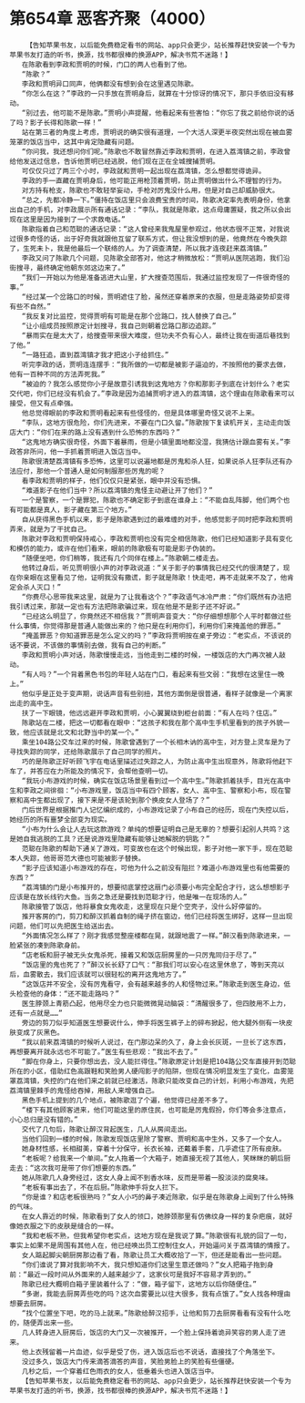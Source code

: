 # 第654章 恶客齐聚（4000）
        【告知苹果书友，以后能免费稳定看书的网站、app只会更少，站长推荐赶快安装一个专为苹果书友打造的听书，换源，找书都很棒的换源APP，解决书荒不迷路！】
       在陈歌看到李政和贾明的时候，门口的两人也看到了他。
       “陈歌？”
       李政和贾明异口同声，他俩都没有想到会在这里遇见陈歌。
       “你怎么在这？”李政的一只手放在贾明身后，就算在十分惊讶的情况下，那只手依旧没有移动。
       “别过去，他可能不是陈歌。”贾明小声提醒，他看起来有些害怕：“你忘了我之前给你说的话了吗？影子长得和陈歌一样！”
       站在第三者的角度上考虑，贾明说的确实很有道理，一个大活人深更半夜突然出现在被血雾笼罩的饭店当中，这其中肯定隐藏有问题。
       “你问我，我还想问你们呢。”陈歌也不敢冒然靠近李政和贾明，在进入荔湾镇之前，李政曾给他发送过信息，告诉他贾明已经逃脱，他们现在正在全城搜捕贾明。
       可仅仅只过了两三个小时，李政就和贾明一起出现在荔湾镇，怎么想都觉得诡异。
       李政的手一直藏在贾明身后，他可能正用枪顶着贾明，防止贾明做出什么不理智的行为。
       对方持有枪支，陈歌也不敢轻举妄动，手枪对厉鬼没什么用，但是对自己却威胁很大。
       “总之，先都冷静一下。”僵持在饭店里只会浪费宝贵的时间，陈歌决定率先表明身份，他拿出自己的手机，对李政展示所有通话记录：“李队，我就是陈歌，这点毋庸置疑，我之所以会出现在这里是因为接到了一个求救电话。”
       陈歌指着自己和范聪的通话记录：“这人曾经来我鬼屋里参观过，他状态很不正常，对我说过很多奇怪的话，出于好奇我就跟他互留了联系方式，但让我没想到的是，他竟然在今晚失踪了，生死未卜，我是他最后一个联络的人。为了调查清楚，所以我才连夜赶来荔湾镇。”
       李政又问了陈歌几个问题，见陈歌全部答对，他这才稍微放松：“贾明从医院逃跑，我们沿街搜寻，最终确定他朝东郊这边来了。”
       “我们一开始以为他是准备逃进大山里，扩大搜查范围后，我通过监控发现了一件很奇怪的事。”
       “经过某一个岔路口的时候，贾明遮住了脸，虽然还穿着原来的衣服，但是走路姿势却变得有些不自然。”
       “我反复对比监控，觉得贾明有可能是在那个岔路口，找人替换了自己。”
       “让小组成员按照原定计划搜寻，我自己则朝着岔路口那边追踪。”
       “暴雨实在是太大了，给搜查带来很大难度，但功夫不负有心人，最终让我在街道后巷找到了他。”
       “一路狂追，直到荔湾镇才我才把这小子给抓住。”
       听完李政的话，贾明连连摆手：“我所做的一切都是被影子逼迫的，不按照他的要求去做，他有一百种不同的方法弄死我。”
       “被迫的？我怎么感觉你小子是故意引诱我到这鬼地方？你和那影子到底在计划什么？老实交代吧，你们已经没有机会了。”李政是因为追捕贾明才进入的荔湾镇，这个理由在陈歌看来可以接受，但又有点牵强。
       他总觉得眼前的李政和贾明看起来有些怪怪的，但是具体哪里奇怪又说不上来。
       “李队，这地方很危险，你们先进来，不要在门口久留。”陈歌按下复读机开关，主动走向饭店大门：“你们在来的路上没有遇到什么恐怖的东西吗？”
       “这鬼地方确实很奇怪，外面下着暴雨，但是小镇里面地都没湿，我猜估计跟血雾有关。”李政答非所问，他一手抓着贾明进入饭店当中。
       陈歌很清楚荔湾镇有多恐怖，这里可以说遍地都是厉鬼和杀人狂，如果说杀人狂李队还有办法应付，那他一个普通人是如何制服那些厉鬼的呢？
       看李政和贾明的样子，他们仅仅只是紧张，眼中并没有恐惧。
       “难道影子在他们当中？所以荔湾镇的鬼怪主动避让开了他们？”
       一个是警察，一个是罪犯，陈歌也不确定影子到底在谁身上：“不能自乱阵脚，他们两个也有可能都是真人，影子藏在第三个地方。”
       自从获得黑色手机以来，影子是陈歌遇到过的最难缠的对手，他感觉影子同时把李政和贾明弄来，就是为了干扰自己。
       陈歌对李政和贾明保持戒心，李政和贾明也没有完全相信陈歌，他们已经知道影子具有变化和模仿的能力，或许在他们看来，眼前的陈歌极有可能是影子伪装的。
       “随便坐吧，你们稍等，我还有几个同伴在楼上。”陈歌朝二楼走去。
       他转过身后，听见贾明很小声的对李政说道：“关于影子的事情我已经交代的很清楚了，现在你亲眼在这里看见了他，证明我没有撒谎，影子就是陈歌！快走吧，再不走就来不及了，他肯定会杀人灭口！”
       “你费尽心思带我来这里，就是为了让我看这个？”李政语气冰冷严肃：“你们既然有办法把我引诱过来，那就一定也有方法把陈歌骗过来，现在他是不是影子还不好说。”
       “已经这么明显了，你竟然还不相信我？”贾明声音变大：“你仔细想想那个人平时都做过些什么事情，你觉得那是普通人能做出来的？他只是在利用你们，利用你们来掩盖他的罪恶。”
       “掩盖罪恶？你知道罪恶是怎么定义的吗？”李政将贾明按在桌子旁边：“老实点，不该说的话不要说，不该做的事情别去做，我有自己的判断。”
       李政和贾明小声对话，陈歌慢慢走远，当他走到二楼的时候，一楼饭店的大门再次被人敲动。
       “有人吗？”一个背着黑色书包的年轻人站在门口，看起来有些文弱：“我想在这里住一晚上。”
       他似乎是正处于变声期，说话声音有些别扭，其他方面倒是很普通，看样子就像是一个离家出走的高中生。
       扶了一下眼镜，他远远避开李政和贾明，小心翼翼绕到柜台前面：“有人在吗？住店。”
       陈歌站在二楼，把这一切都看在眼中：“这孩子和我在那个高中生手机里看到的孩子外貌一致，他应该就是北文和北野当中的某一个。”
       乘坐104路公交车过来的时候，陈歌曾遇到了一个长相木讷的高中生，对方登上灵车是为了寻找失踪的同学，还给陈歌展示了自己同学的照片。
       巧的是陈歌正好听顾飞宇在电话里描述过失踪之人，为防止高中生出现意外，陈歌将他赶下车了，并答应在力所能及的情况下，会帮他查明一切。
       “我玩小布游戏的时候，确实在饭店场景里看到过一个高中生。”陈歌抓着扶手，目光在高中生和李政之间徘徊：“小布游戏里，饭店当中有四个顾客，女人、高中生、警察和小布，现在警察和高中生都出现了，接下来是不是该轮到那个换皮女人登场了？”
       门后世界是根据推门人记忆编织成的，小布游戏记录了小布自己的经历，现在门失控以后，她经历的所有噩梦全部变为现实。
       “小布为什么会让人去玩这款游戏？单纯的想要证明自己是无辜的？想要引起别人共鸣？这是她自我逃脱的工具？还是说游戏里隐藏有能够让她解脱的钥匙？”
       范聪在陈歌的帮助下通关了游戏，可变故也在这个时候出现，影子对他一家下手，现在范聪本人失踪，他哥哥范大德也可能被影子替换。
       “影子应该知道小布游戏的存在，可他为什么之前没有阻拦？难道小布游戏里也有他需要的东西？”
       “荔湾镇的门是小布推开的，想要彻底掌控这扇门必须要小布完全配合才行，这么想想影子应该是在放长线钓大鱼。当务之急还是要找到范聪才行，他是唯一在现场的人。”
       陈歌接管了饭店，他将暴食女鬼收走，这里现在只是个空壳子，没什么好停留的。
       推开客房的门，剪刀和醉汉抓着自制的绳子挤在窗边，他们已经将医生绑好，这样一旦出现问题，他们可以先把医生给送出去。
       “外面情况怎么样了？刚才我感觉整座楼都在晃，就跟地震了一样。”醉汉看到陈歌进来，一脸紧张的凑到陈歌身前。
       “店老板和厨子被无头女鬼杀死，接着又和饭店厨房里的一只厉鬼同归于尽了。”
       “饭店里的鬼也死了？”醉汉长长舒了口气：“那我们可以安心在这里休息了，等到天亮以后，血雾散去，我们应该就可以很轻松的离开这鬼地方了。”
       “这饭店并不安全，没有厉鬼看守，会有越来越多的人和怪物过来。”陈歌走到医生身边，低头检查他的身体：“还不能走路吗？”
       医生脖颈上青筋凸起，他用尽全力也只能微微晃动脑袋：“清醒很多了，但四肢用不上力，还有一点就是……”
       旁边的剪刀似乎知道医生想要说什么，伸手将医生裤子上的碎布掀起，他大腿外侧有一块皮肤变成了灰黑色。
       “我以前来荔湾镇的时候听人说过，在门那边呆的久了，身上会长灰斑，一旦长了这东西，再想要离开就永远也不可能了。”医生有些悲观：“我出不去了。”
       “脚在你身上，只要你想出去，没人能拦得住。”陈歌原定计划是把104路公交车直接开到范聪所在的小区，借助红色高跟鞋和笑脸男人硬闯影子的陷阱，但现在情况明显发生了变化，血雾笼罩荔湾镇，失控的门在他们来之前就已经激活，陈歌只能改变自己的计划，利用小布游戏，先把荔湾镇里棘手的鬼怪给吞掉，用敌人来增强自己。
       黑色手机上提到的几个地点，被陈歌逛了个遍，他觉得已经差不多了。
       “楼下有其他顾客进来，他们可能这里的原住民，也可能是厉鬼假扮，你们等会多注意点，小心总归是没有错的。”
       交代了几句后，陈歌让醉汉背起医生，几人从房间走出。
       当他们回到一楼的时候，陈歌发现饭店里除了警察、贾明和高中生外，又多了一个女人。
       她身材性感，长相甜美，穿着十分保守，长衣长袖，还戴着手套，几乎遮住了所有皮肤。
       “老板呢？给我来一个单间。”女人拖着一个大箱子，她直接无视了其他人，笑眯眯的朝后厨走去：“这次我可是带了你们想要的东西。”
       她从陈歌几人身旁经过，这女人身上闻不到香水味，反而是带着一股淡淡的腐臭味。
       “老板有事出去了，不在后厨。”陈歌伸手将女人拦下。
       “你是谁？和店老板很熟吗？”女人小巧的鼻子凑近陈歌，似乎是在陈歌身上闻到了什么特殊的气味。
       在女人靠近的时候，陈歌看到了女人的领口，她脖颈那里有仿佛纹身一样的复杂疤痕，就好像她衣服之下的皮肤是缝合的一样。
       “我和老板不熟，但我希望你老实点，这地方现在是我说了算。”陈歌很有礼貌的回了一句，事实上如果不是周围有其他人在，他已经唤出员工控制住女人，开始逼问关于荔湾镇的情报了。
       女人踮起脚尖朝厨房那边看了看，陈歌让员工大概收拾了一下，但还是能看出一些问题。
       “你们谁说了算对我影响不大，我只想知道你们这里生意还做吗？”女人把箱子拖到身前：“最近一段时间从外面来的人越来越少了，这家伙可是我好不容易才弄到的。”
       陈歌已经大概明白箱子里装着什么了：“做，箱子留下，这地方以后你随便住。”
       “多谢，我能去厨房弄些吃的吗？这次血雾要比以往大很多，我有点饿了。”女人找各种理由想要去厨房。
       “找个位置坐下吧，吃的马上就来。”陈歌给醉汉招手，让他和剪刀去厨房看看有没有什么吃的，随便弄出来一些。
       几人转身进入厨房后，饭店的大门又一次被推开，一个脸上保持着诡异笑容的男人走了进来。
       他上衣残留着一片血迹，似乎是受了伤，进入饭店后也不说话，直接找了个角落坐下。
       没过多久，饭店大门传来滴答滴答的声音，笑脸男脸上的笑脸有些僵硬。
       几秒之后，一个穿着红色雨衣的女人，低垂着头也进入饭店当中。
       【告知苹果书友，以后能免费稳定看书的网站、app只会更少，站长推荐赶快安装一个专为苹果书友打造的听书，换源，找书都很棒的换源APP，解决书荒不迷路！】